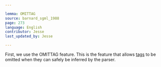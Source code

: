 ```yaml
---

lemma: OMITTAG
source: barnard_sgml_1988
page: 273
language: English
contributor: Jesse
last_updated_by: Jesse

---
```

First, we use the OMITTAG feature. This is the feature that allows [tags](tag.html) to be omitted when they can safely be inferred by the parser.
